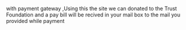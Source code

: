 
with payment gateway ,Using this the site we can donated to the Trust Foundation and a pay bill will be recived in your mail box to the mail you provided while payment
